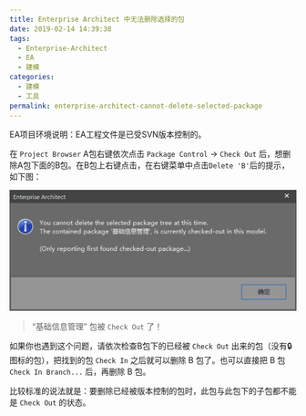 ```yaml
---
title: Enterprise Architect 中无法删除选择的包
date: 2019-02-14 14:39:38
tags:
  - Enterprise-Architect
  - EA
  - 建模
categories: 
  - 建模
  - 工具
permalink: enterprise-architect-cannot-delete-selected-package
---
```


EA项目环境说明：EA工程文件是已受SVN版本控制的。

在 `Project Browser` A包右键依次点击  `Package Control`  -> `Check Out` 后，想删除A包下面的B包。在B包上右键点击，在右键菜单中点击`Delete 'B'`后的提示，如下图：

![EA不能删除选择的包](./cannot-delete-selected-package/cannot-delete-selected-package.png)

> “基础信息管理” 包被 `Check Out` 了！

如果你也遇到这个问题，请依次检查B包下的已经被 `Check Out` 出来的包（没有🔒图标的包），把找到的包 `Check In` 之后就可以删除 B 包了。也可以直接把 B 包 `Check In Branch...` 后，再删除 B 包。

比较标准的说法就是：要删除已经被版本控制的包时，此包与此包下的子包都不能是 `Check Out` 的状态。